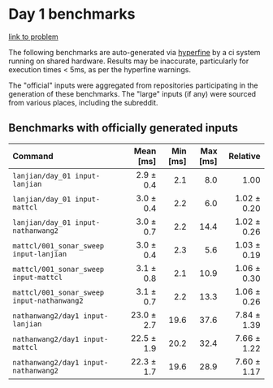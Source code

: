 # Day 1 benchmarks

[link to problem](http://adventofcode.com/2021/day/1)

The following benchmarks are auto-generated via [hyperfine](https://github.com/sharkdp/hyperfine) by a ci system running on shared hardware. Results may be inaccurate, particularly for execution times < 5ms, as per the hyperfine warnings.

The "official" inputs were aggregated from repositories participating in the generation of these benchmarks. The "large" inputs (if any) were sourced from various places, including the subreddit.

## Benchmarks with officially generated inputs
| Command | Mean [ms] | Min [ms] | Max [ms] | Relative |
|:---|---:|---:|---:|---:|
| `lanjian/day_01 input-lanjian` | 2.9 ± 0.4 | 2.1 | 8.0 | 1.00 |
| `lanjian/day_01 input-mattcl` | 3.0 ± 0.4 | 2.2 | 6.0 | 1.02 ± 0.20 |
| `lanjian/day_01 input-nathanwang2` | 3.0 ± 0.7 | 2.2 | 14.4 | 1.02 ± 0.26 |
| `mattcl/001_sonar_sweep input-lanjian` | 3.0 ± 0.4 | 2.3 | 5.6 | 1.03 ± 0.19 |
| `mattcl/001_sonar_sweep input-mattcl` | 3.1 ± 0.8 | 2.1 | 10.9 | 1.06 ± 0.30 |
| `mattcl/001_sonar_sweep input-nathanwang2` | 3.1 ± 0.7 | 2.2 | 13.3 | 1.06 ± 0.26 |
| `nathanwang2/day1 input-lanjian` | 23.0 ± 2.7 | 19.6 | 37.6 | 7.84 ± 1.39 |
| `nathanwang2/day1 input-mattcl` | 22.5 ± 1.9 | 20.2 | 32.4 | 7.66 ± 1.22 |
| `nathanwang2/day1 input-nathanwang2` | 22.3 ± 1.7 | 19.6 | 28.9 | 7.60 ± 1.17 |

